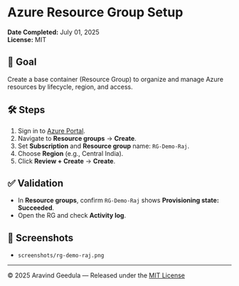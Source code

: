 
# Azure Resource Group Setup

**Date Completed:** July 01, 2025  
**License:** MIT

## 🎯 Goal
Create a base container (Resource Group) to organize and manage Azure resources by lifecycle, region, and access.

## 🛠 Steps
1. Sign in to [Azure Portal](https://portal.azure.com).
2. Navigate to **Resource groups** → **Create**.
3. Set **Subscription** and **Resource group** name: `RG-Demo-Raj`.
4. Choose **Region** (e.g., Central India).
5. Click **Review + Create** → **Create**.

## ✅ Validation
- In **Resource groups**, confirm `RG-Demo-Raj` shows **Provisioning state: Succeeded**.
- Open the RG and check **Activity log**.

## 📸 Screenshots
- `screenshots/rg-demo-raj.png`

---

© 2025 Aravind Geedula — Released under the [MIT License](LICENSE)
